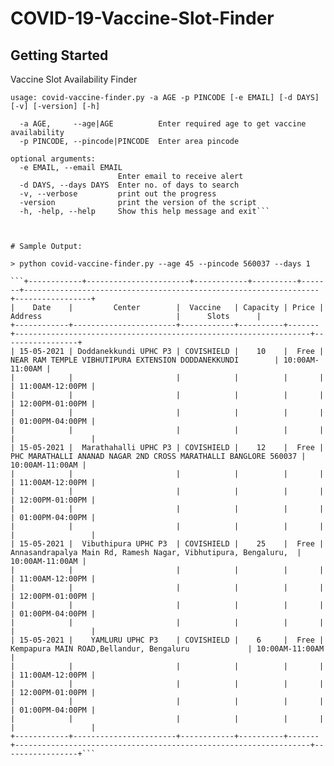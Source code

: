 # COVID-19-Vaccine-Slot-Finder

## Getting Started

Vaccine Slot Availability Finder


`usage: covid-vaccine-finder.py -a AGE -p PINCODE [-e EMAIL] [-d DAYS] [-v] [-version] [-h]`

```required arguments:
  -a AGE,     --age|AGE          Enter required age to get vaccine availability
  -p PINCODE, --pincode|PINCODE  Enter area pincode

optional arguments:
  -e EMAIL, --email EMAIL
                        Enter email to receive alert
  -d DAYS, --days DAYS  Enter no. of days to search
  -v, --verbose         print out the progress
  -version              print the version of the script
  -h, -help, --help     Show this help message and exit```



# Sample Output:

> python covid-vaccine-finder.py --age 45 --pincode 560037 --days 1

```+------------+-----------------------+------------+----------+-------+------------------------------------------------------------------+-----------------+
|    Date    |         Center        |  Vaccine   | Capacity | Price |                             Address                              |      Slots      |
+------------+-----------------------+------------+----------+-------+------------------------------------------------------------------+-----------------+
| 15-05-2021 | Doddanekkundi UPHC P3 | COVISHIELD |    10    |  Free |       NEAR RAM TEMPLE VIBHUTIPURA EXTENSION DODDANEKKUNDI        | 10:00AM-11:00AM |
|            |                       |            |          |       |                                                                  | 11:00AM-12:00PM |
|            |                       |            |          |       |                                                                  | 12:00PM-01:00PM |
|            |                       |            |          |       |                                                                  | 01:00PM-04:00PM |
|            |                       |            |          |       |                                                                  |                 |
| 15-05-2021 |  Marathahalli UPHC P3 | COVISHIELD |    12    |  Free | PHC MARATHALLI ANANAD NAGAR 2ND CROSS MARATHALLI BANGLORE 560037 | 10:00AM-11:00AM |
|            |                       |            |          |       |                                                                  | 11:00AM-12:00PM |
|            |                       |            |          |       |                                                                  | 12:00PM-01:00PM |
|            |                       |            |          |       |                                                                  | 01:00PM-04:00PM |
|            |                       |            |          |       |                                                                  |                 |
| 15-05-2021 |  Vibuthipura UPHC P3  | COVISHIELD |    25    |  Free |  Annasandrapalya Main Rd, Ramesh Nagar, Vibhutipura, Bengaluru,  | 10:00AM-11:00AM |
|            |                       |            |          |       |                                                                  | 11:00AM-12:00PM |
|            |                       |            |          |       |                                                                  | 12:00PM-01:00PM |
|            |                       |            |          |       |                                                                  | 01:00PM-04:00PM |
|            |                       |            |          |       |                                                                  |                 |
| 15-05-2021 |    YAMLURU UPHC P3    | COVISHIELD |    6     |  Free |             Kempapura MAIN ROAD,Bellandur, Bengaluru             | 10:00AM-11:00AM |
|            |                       |            |          |       |                                                                  | 11:00AM-12:00PM |
|            |                       |            |          |       |                                                                  | 12:00PM-01:00PM |
|            |                       |            |          |       |                                                                  | 01:00PM-04:00PM |
|            |                       |            |          |       |                                                                  |                 |
+------------+-----------------------+------------+----------+-------+------------------------------------------------------------------+-----------------+```
 

